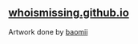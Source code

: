 ## [whoismissing.github.io](https://whoismissing.github.io)

Artwork done by [baomii](https://twitter.com/_baomii)
